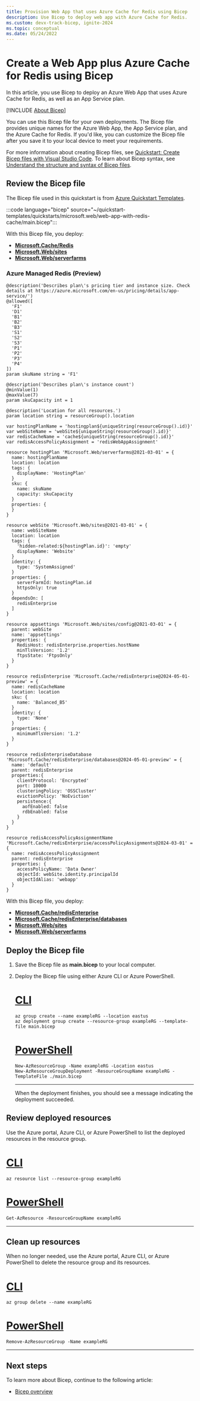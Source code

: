 ```yaml
---
title: Provision Web App that uses Azure Cache for Redis using Bicep
description: Use Bicep to deploy web app with Azure Cache for Redis.
ms.custom: devx-track-bicep, ignite-2024
ms.topic: conceptual
ms.date: 05/24/2022
---
```


# Create a Web App plus Azure Cache for Redis using Bicep

In this article, you use Bicep to deploy an Azure Web App that uses Azure Cache for Redis, as well as an App Service plan.

[!INCLUDE [About Bicep](~/reusable-content/ce-skilling/azure/includes/resource-manager-quickstart-bicep-introduction.md)]

You can use this Bicep file for your own deployments. The Bicep file provides unique names for the Azure Web App, the App Service plan, and the Azure Cache for Redis. If you'd like, you can customize the Bicep file after you save it to your local device to meet your requirements.

For more information about creating Bicep files, see [Quickstart: Create Bicep files with Visual Studio Code](../azure-resource-manager/bicep/quickstart-create-bicep-use-visual-studio-code.md). To learn about Bicep syntax, see [Understand the structure and syntax of Bicep files](../azure-resource-manager/bicep/file.md).

## Review the Bicep file
<!-- this bicep file needs to be updated to point to AMR  -->

The Bicep file used in this quickstart is from [Azure Quickstart Templates](https://github.com/Azure/azure-quickstart-templates/blob/master/quickstarts/microsoft.web/web-app-with-redis-cache/).

:::code language="bicep" source="~/quickstart-templates/quickstarts/microsoft.web/web-app-with-redis-cache/main.bicep":::

With this Bicep file, you deploy:

* [**Microsoft.Cache/Redis**](/azure/templates/microsoft.cache/redis)
* [**Microsoft.Web/sites**](/azure/templates/microsoft.web/sites)
* [**Microsoft.Web/serverfarms**](/azure/templates/microsoft.web/serverfarms)

### Azure Managed Redis (Preview)

```bicep
@description('Describes plan\'s pricing tier and instance size. Check details at https://azure.microsoft.com/en-us/pricing/details/app-service/')
@allowed([
  'F1'
  'D1'
  'B1'
  'B2'
  'B3'
  'S1'
  'S2'
  'S3'
  'P1'
  'P2'
  'P3'
  'P4'
])
param skuName string = 'F1'

@description('Describes plan\'s instance count')
@minValue(1)
@maxValue(7)
param skuCapacity int = 1

@description('Location for all resources.')
param location string = resourceGroup().location

var hostingPlanName = 'hostingplan${uniqueString(resourceGroup().id)}'
var webSiteName = 'webSite${uniqueString(resourceGroup().id)}'
var redisCacheName = 'cache${uniqueString(resourceGroup().id)}'
var redisAccessPolicyAssignment = 'redisWebAppAssignment'

resource hostingPlan 'Microsoft.Web/serverfarms@2021-03-01' = {
  name: hostingPlanName
  location: location
  tags: {
    displayName: 'HostingPlan'
  }
  sku: {
    name: skuName
    capacity: skuCapacity
  }
  properties: {
  }
}

resource webSite 'Microsoft.Web/sites@2021-03-01' = {
  name: webSiteName
  location: location
  tags: {
    'hidden-related:${hostingPlan.id}': 'empty'
    displayName: 'Website'
  }
  identity: {
    type: 'SystemAssigned'
  }
  properties: {
    serverFarmId: hostingPlan.id
    httpsOnly: true
  }
  dependsOn: [
    redisEnterprise
  ]
}

resource appsettings 'Microsoft.Web/sites/config@2021-03-01' = {
  parent: webSite
  name: 'appsettings'
  properties: {
    RedisHost: redisEnterprise.properties.hostName
    minTlsVersion: '1.2'
    ftpsState: 'FtpsOnly'
  }
}

resource redisEnterprise 'Microsoft.Cache/redisEnterprise@2024-05-01-preview' = {
  name: redisCacheName
  location: location
  sku: {
    name: 'Balanced_B5'
  }
  identity: {
    type: 'None'
  }
  properties: {
    minimumTlsVersion: '1.2'    
  }
}

resource redisEnterpriseDatabase 'Microsoft.Cache/redisEnterprise/databases@2024-05-01-preview' = {
  name: 'default'
  parent: redisEnterprise
  properties:{
    clientProtocol: 'Encrypted'
    port: 10000
    clusteringPolicy: 'OSSCluster'
    evictionPolicy: 'NoEviction'
    persistence:{
      aofEnabled: false 
      rdbEnabled: false
    }
  }
}

resource redisAccessPolicyAssignmentName 'Microsoft.Cache/redisEnterprise/accessPolicyAssignments@2024-03-01' = {
  name: redisAccessPolicyAssignment
  parent: redisEnterprise
  properties: {
    accessPolicyName: 'Data Owner'
    objectId: webSite.identity.principalId
    objectIdAlias: 'webapp'
  }
}
```
With this Bicep file, you deploy:

* [**Microsoft.Cache/redisEnterprise**](/azure/templates/microsoft.cache/redisEnterprise)
* [**Microsoft.Cache/redisEnterprise/databases**](/azure/templates/microsoft.cache/redisEnterprise/databases)
* [**Microsoft.Web/sites**](/azure/templates/microsoft.web/sites)
* [**Microsoft.Web/serverfarms**](/azure/templates/microsoft.web/serverfarms)

## Deploy the Bicep file

1. Save the Bicep file as **main.bicep** to your local computer.
1. Deploy the Bicep file using either Azure CLI or Azure PowerShell.

    # [CLI](#tab/CLI)

    ```azurecli
    az group create --name exampleRG --location eastus
    az deployment group create --resource-group exampleRG --template-file main.bicep
    ```

    # [PowerShell](#tab/PowerShell)

    ```azurepowershell
    New-AzResourceGroup -Name exampleRG -Location eastus
    New-AzResourceGroupDeployment -ResourceGroupName exampleRG -TemplateFile ./main.bicep
    ```

    ---

    When the deployment finishes, you should see a message indicating the deployment succeeded.

## Review deployed resources

Use the Azure portal, Azure CLI, or Azure PowerShell to list the deployed resources in the resource group.

# [CLI](#tab/CLI)

```azurecli-interactive
az resource list --resource-group exampleRG
```

# [PowerShell](#tab/PowerShell)

```azurepowershell-interactive
Get-AzResource -ResourceGroupName exampleRG
```

---

## Clean up resources

When no longer needed, use the Azure portal, Azure CLI, or Azure PowerShell to delete the resource group and its resources.

# [CLI](#tab/CLI)

```azurecli-interactive
az group delete --name exampleRG
```

# [PowerShell](#tab/PowerShell)

```azurepowershell-interactive
Remove-AzResourceGroup -Name exampleRG
```

---

## Next steps

To learn more about Bicep, continue to the following article:

* [Bicep overview](../azure-resource-manager/bicep/overview.md)
